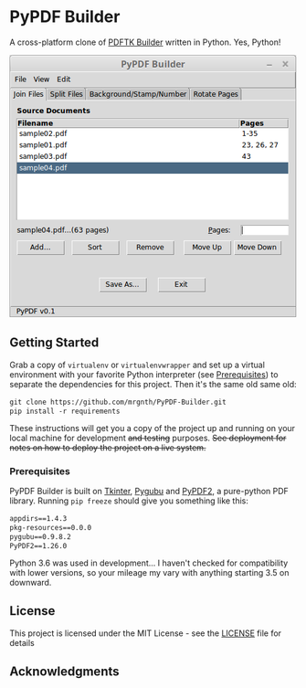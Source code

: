 # PyPDF Builder

A cross-platform clone of [PDFTK Builder](http://angusj.com/pdftkb/) written in Python. Yes, Python!

![](screenshot.png)

## Getting Started

Grab a copy of `virtualenv` or `virtualenvwrapper` and set up a virtual environment with your favorite Python interpreter (see [Prerequisites](#prerequisites)) to separate the dependencies for this project. Then it's the same old same old:

```
git clone https://github.com/mrgnth/PyPDF-Builder.git
pip install -r requirements
```

These instructions will get you a copy of the project up and running on your local machine for development ~~and testing~~ purposes. ~~See deployment for notes on how to deploy the project on a live system.~~

### Prerequisites

PyPDF Builder is built on [Tkinter](https://docs.python.org/3/library/tk.html), [Pygubu](https://github.com/alejandroautalan/pygubu) and [PyPDF2](https://github.com/mstamy2/PyPDF2), a pure-python PDF library. Running `pip freeze` should give you something like this:

```
appdirs==1.4.3
pkg-resources==0.0.0
pygubu==0.9.8.2
PyPDF2==1.26.0
```

Python 3.6 was used in development... I haven't checked for compatibility with lower versions, so your mileage my vary with anything starting 3.5 on downward.

## License

This project is licensed under the MIT License - see the [LICENSE](LICENSE) file for details

## Acknowledgments